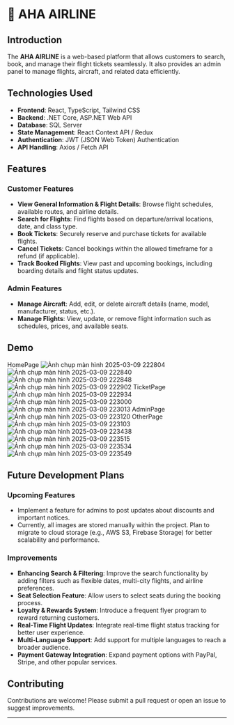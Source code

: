 # 🛫 AHA AIRLINE

## Introduction
The **AHA AIRLINE** is a web-based platform that allows customers to search, book, and manage their flight tickets seamlessly. It also provides an admin panel to manage flights, aircraft, and related data efficiently.

## Technologies Used
- **Frontend**: React, TypeScript, Tailwind CSS
- **Backend**: .NET Core, ASP.NET Web API
- **Database**: SQL Server
- **State Management**: React Context API / Redux
- **Authentication**: JWT (JSON Web Token) Authentication
- **API Handling**: Axios / Fetch API

## Features

### Customer Features
- **View General Information & Flight Details**: Browse flight schedules, available routes, and airline details.
- **Search for Flights**: Find flights based on departure/arrival locations, date, and class type.
- **Book Tickets**: Securely reserve and purchase tickets for available flights.
- **Cancel Tickets**: Cancel bookings within the allowed timeframe for a refund (if applicable).
- **Track Booked Flights**: View past and upcoming bookings, including boarding details and flight status updates.

### Admin Features
- **Manage Aircraft**: Add, edit, or delete aircraft details (name, model, manufacturer, status, etc.).
- **Manage Flights**: View, update, or remove flight information such as schedules, prices, and available seats.

## Demo
HomePage
![Ảnh chụp màn hình 2025-03-09 222804](https://github.com/user-attachments/assets/a5060442-9789-4031-aa68-1285e63fbce6)
![Ảnh chụp màn hình 2025-03-09 222840](https://github.com/user-attachments/assets/974007f4-0590-4142-a9e1-eaf7247d52d9)
![Ảnh chụp màn hình 2025-03-09 222848](https://github.com/user-attachments/assets/feead852-9eff-4661-bbbf-18da24110c56)
![Ảnh chụp màn hình 2025-03-09 222902](https://github.com/user-attachments/assets/7ff61c6b-66e6-4fdc-99f8-25fa17b36e0e)
TicketPage
![Ảnh chụp màn hình 2025-03-09 222934](https://github.com/user-attachments/assets/7280c053-cb63-4d7f-9e2b-41545c20f8d1)
![Ảnh chụp màn hình 2025-03-09 223000](https://github.com/user-attachments/assets/44dd781e-d29b-473a-89cc-3829e92a8011)
![Ảnh chụp màn hình 2025-03-09 223013](https://github.com/user-attachments/assets/4293cf7d-8c62-4381-920a-d3c45f2a187a)
AdminPage
![Ảnh chụp màn hình 2025-03-09 223120](https://github.com/user-attachments/assets/b9332bf8-849a-4c32-829d-79a15152ea77)
OtherPage
![Ảnh chụp màn hình 2025-03-09 223103](https://github.com/user-attachments/assets/931a83ef-9efe-43a0-b2f9-ce5cef34ba34)
![Ảnh chụp màn hình 2025-03-09 223438](https://github.com/user-attachments/assets/7c0e0851-0df9-4a98-8903-2e08d05642e1)
![Ảnh chụp màn hình 2025-03-09 223515](https://github.com/user-attachments/assets/1846b27c-6b1e-4ab8-8b86-8f91c426497e)
![Ảnh chụp màn hình 2025-03-09 223534](https://github.com/user-attachments/assets/aee21038-855c-41e3-97c4-d6e4570c18e3)
![Ảnh chụp màn hình 2025-03-09 223549](https://github.com/user-attachments/assets/4852b2c1-1a85-4323-a686-1b7d356750f1)

## Future Development Plans
### Upcoming Features
   - Implement a feature for admins to post updates about discounts and important notices.
   - Currently, all images are stored manually within the project. Plan to migrate to cloud storage (e.g., AWS S3, Firebase Storage) for better scalability and performance.

### Improvements
- **Enhancing Search & Filtering**: Improve the search functionality by adding filters such as flexible dates, multi-city flights, and airline preferences.
- **Seat Selection Feature**: Allow users to select seats during the booking process.
- **Loyalty & Rewards System**: Introduce a frequent flyer program to reward returning customers.
- **Real-Time Flight Updates**: Integrate real-time flight status tracking for better user experience.
- **Multi-Language Support**: Add support for multiple languages to reach a broader audience.
- **Payment Gateway Integration**: Expand payment options with PayPal, Stripe, and other popular services.

## Contributing
Contributions are welcome! Please submit a pull request or open an issue to suggest improvements.

---
